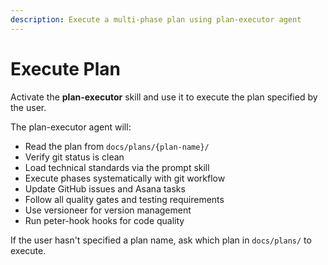 ```yaml
---
description: Execute a multi-phase plan using plan-executor agent
---
```


# Execute Plan

Activate the **plan-executor** skill and use it to execute the plan specified by the user.

The plan-executor agent will:
- Read the plan from `docs/plans/{plan-name}/`
- Verify git status is clean
- Load technical standards via the prompt skill
- Execute phases systematically with git workflow
- Update GitHub issues and Asana tasks
- Follow all quality gates and testing requirements
- Use versioneer for version management
- Run peter-hook hooks for code quality

If the user hasn't specified a plan name, ask which plan in `docs/plans/` to execute.
